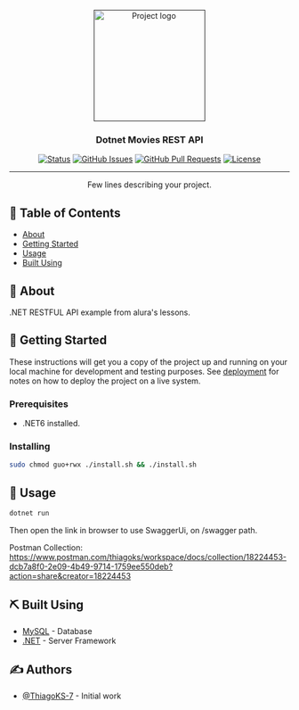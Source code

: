 <p align="center">
  <a href="" rel="noopener">
 <img width=200px height=200px src="https://github.com/ThiagoKS-7/dotnet-movies-api/assets/83460816/1e955b36-38d2-4d2a-9b44-34c7e2ff313d" alt="Project logo"></a>
</p>

<h3 align="center">Dotnet Movies REST API</h3>

<div align="center">

[![Status](https://img.shields.io/badge/status-active-success.svg)]()
[![GitHub Issues](https://img.shields.io/github/issues/ThiagoKS-7/dotnet-movies-api.svg)](https://github.com/ThiagoKS-7/dotnet-movies-api/issues)
[![GitHub Pull Requests](https://img.shields.io/github/issues-pr/ThiagoKS-7/dotnet-movies-api.svg)](https://github.com/ThiagoKS-7/dotnet-movies-api/pulls)
[![License](https://img.shields.io/badge/license-MIT-blue.svg)](/LICENSE)

</div>

---

<p align="center"> Few lines describing your project.
    <br> 
</p>

## 📝 Table of Contents

- [About](#about)
- [Getting Started](#getting_started)
- [Usage](#usage)
- [Built Using](#built_using)

## 🧐 About <a name = "about"></a>

.NET RESTFUL API example from alura's lessons.

## 🏁 Getting Started <a name = "getting_started"></a>

These instructions will get you a copy of the project up and running on your local machine for development and testing purposes. See [deployment](#deployment) for notes on how to deploy the project on a live system.

### Prerequisites

- .NET6 installed.


### Installing

```bash
sudo chmod guo+rwx ./install.sh && ./install.sh
```

## 🎈 Usage <a name="usage"></a>

```bash
dotnet run
```

Then open the link in browser to use SwaggerUi, on /swagger path.

Postman Collection: https://www.postman.com/thiagoks/workspace/docs/collection/18224453-dcb7a8f0-2e09-4b49-9714-1759ee550deb?action=share&creator=18224453


## ⛏️ Built Using <a name = "built_using"></a>

- [MySQL](https://www.mysql.com) - Database
- [.NET](https://dotnet.microsoft.com/pt-br/) - Server Framework

## ✍️ Authors <a name = "authors"></a>

- [@ThiagoKS-7](https://github.com/ThiagKS-7) - Initial work

